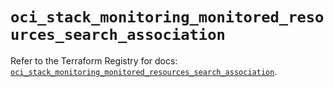 # `oci_stack_monitoring_monitored_resources_search_association`

Refer to the Terraform Registry for docs: [`oci_stack_monitoring_monitored_resources_search_association`](https://registry.terraform.io/providers/hashicorp/oci/7.19.0/docs/resources/stack_monitoring_monitored_resources_search_association).
